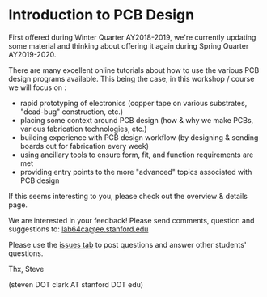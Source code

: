 # Introduction to PCB Design
First offered during Winter Quarter AY2018-2019, we're currently updating some material and thinking about offering it again during Spring Quarter AY2019-2020.

There are many excellent online tutorials about how to use the various PCB design programs available. This being the case, in this workshop / course we will focus on :
* rapid prototyping of electronics (copper tape on various substrates, "dead-bug" construction, etc.)
* placing some context around PCB design (how & why we make PCBs, various fabrication technologies, etc.)
* building experience with PCB design workflow (by designing & sending boards out for fabrication every week)
* using ancillary tools to ensure form, fit, and function requirements are met
* providing entry points to the more "advanced" topics associated with PCB design

If this seems interesting to you, please check out the overview & details page.

We are interested in your feedback! Please send comments, question and suggestions to: lab64ca@ee.stanford.edu

Please use the [issues tab](../../issues) to post questions and answer other students' questions.

Thx,
 Steve
 
 (steven DOT clark AT stanford DOT edu)
